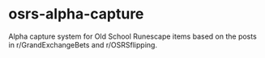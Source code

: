# osrs-alpha-capture
Alpha capture system for Old School Runescape items based on the posts in r/GrandExchangeBets and r/OSRSflipping.
